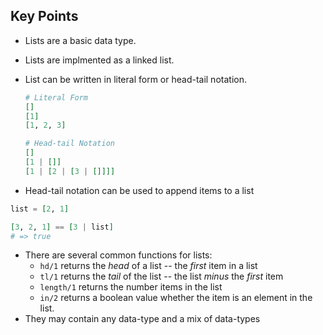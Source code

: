 ## Key Points

- Lists are a basic data type.
- Lists are implmented as a linked list.
- List can be written in literal form or head-tail notation.

  ```elixir
  # Literal Form
  []
  [1]
  [1, 2, 3]

  # Head-tail Notation
  []
  [1 | []]
  [1 | [2 | [3 | []]]]
  ```

- Head-tail notation can be used to append items to a list

```elixir
list = [2, 1]

[3, 2, 1] == [3 | list]
# => true
```

- There are several common functions for lists:
  - `hd/1` returns the _head_ of a list -- the _first_ item in a list
  - `tl/1` returns the _tail_ of the list -- the list _minus_ the _first_ item
  - `length/1` returns the number items in the list
  - `in/2` returns a boolean value whether the item is an element in the list.
- They may contain any data-type and a mix of data-types
